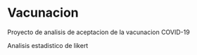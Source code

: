 # Vacunacion

Proyecto de analisis de aceptacion de la vacunacion COVID-19

Analisis estadistico de likert
